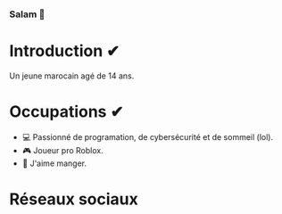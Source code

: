 ### Salam 👋
# Introduction ✔
Un jeune marocain agé de 14 ans.

# Occupations ✔
- 💻 Passionné de programation, de cybersécurité et de sommeil (lol).
- 🎮 Joueur pro Roblox.
- 🍩 J'aime manger.

# Réseaux sociaux
<a Twitter href="google.com">



